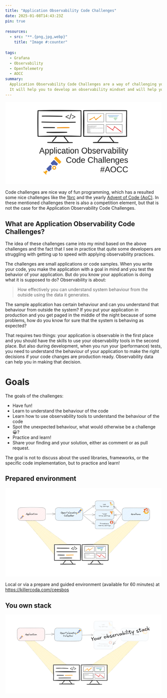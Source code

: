 ```yaml
---
title: "Application Observability Code Challenges"
date: 2025-01-08T14:43:23Z
pin: true

resources:
  - src: "**.{png,jpg,webp}"
    title: "Image #:counter"

tags:
  - Grafana
  - Observability
  - OpenTelemetry
  - AOCC
summary:
  Application Observability Code Challenges are a way of challenging yourself to improve the observability of a sample application. Of course, this application has some surprises that you probably did not expect.
  It will help you to develop an observability mindset and will help you to get (more) familiar with your observability tools.
---
```


![Application Observability Code Challenges](aocc_small.png)

Code challenges are nice way of fun programming, which has a resulted some nice challenges like the [1brc](https://1brc.dev) and the yearly [Advent of Code (AoC)](https://adventofcode.com). 
In these mentioned challenges there is also a competition element, but that is not the case for the Application Observability Code Challenges.

## What are Application Observability Code Challenges?
The idea of these challenges came into my mind based on the above challenges and the fact that I see in practice that quite some developers are struggling with getting up to speed with applying observability practices.

The challenges are small applications or code samples. When you write your code, you make the application with a goal in mind and you test the behavior of your application.
But do you know your application is doing what it is supposed to do? Observability is about: 

> How effectively you can understand system behaviour from the outside using the data it generates.

The sample application has certain behaviour and can you understand that behaviour from outside the system? 
If you put your application in production and you get paged in the middle of the night because of some problems, how do you know for sure that the system is behaving as expected?

That requires two things: your application is observable in the first place and you should have the skills to use your observability tools in the second place.
But also during development, when you run your (performance) tests, you need to understand the behaviour of your application to make the right decisions if your code changes are production ready.
Observability data can help you in making that decision.

# Goals
The goals of the challenges:
- Have fun!
- Learn to understand the behaviour of the code
- Learn how to use observability tools to understand the behaviour of the code
- Spot the unexpected behaviour, what would otherwise be a challenge 😀?
- Practice and learn!
- Share your finding and your solution, either as comment or as pull request.

The goal is not to discuss about the used libraries, frameworks, or the specific code implementation, but to practice and learn!

## Prepared environment


![Application Observability flow](flow.png)

Local or via a prepare and guided environment (available for 60 minutes) at https://killercoda.com/ceesbos


## You own stack

![Application Observability flow with own stack](flow_with_own_stack.png)


